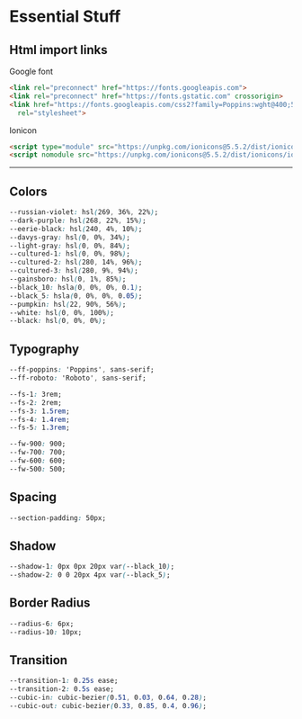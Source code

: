 # Essential Stuff
## Html import links

Google font

``` html
<link rel="preconnect" href="https://fonts.googleapis.com">
<link rel="preconnect" href="https://fonts.gstatic.com" crossorigin>
<link href="https://fonts.googleapis.com/css2?family=Poppins:wght@400;500;600&family=Roboto:wght@700;900&display=swap"
  rel="stylesheet">
```

Ionicon

``` html
<script type="module" src="https://unpkg.com/ionicons@5.5.2/dist/ionicons/ionicons.esm.js"></script>
<script nomodule src="https://unpkg.com/ionicons@5.5.2/dist/ionicons/ionicons.js"></script>
```

---

## Colors

``` css
--russian-violet: hsl(269, 36%, 22%);
--dark-purple: hsl(268, 22%, 15%);
--eerie-black: hsl(240, 4%, 10%);
--davys-gray: hsl(0, 0%, 34%);
--light-gray: hsl(0, 0%, 84%);
--cultured-1: hsl(0, 0%, 98%);
--cultured-2: hsl(280, 14%, 96%);
--cultured-3: hsl(280, 9%, 94%);
--gainsboro: hsl(0, 1%, 85%);
--black_10: hsla(0, 0%, 0%, 0.1);
--black_5: hsla(0, 0%, 0%, 0.05);
--pumpkin: hsl(22, 90%, 56%);
--white: hsl(0, 0%, 100%);
--black: hsl(0, 0%, 0%);
```

## Typography

``` css
--ff-poppins: 'Poppins', sans-serif;
--ff-roboto: 'Roboto', sans-serif;

--fs-1: 3rem;
--fs-2: 2rem;
--fs-3: 1.5rem;
--fs-4: 1.4rem;
--fs-5: 1.3rem;

--fw-900: 900;
--fw-700: 700;
--fw-600: 600;
--fw-500: 500;
```

## Spacing

``` css
--section-padding: 50px;
```

## Shadow

``` css
--shadow-1: 0px 0px 20px var(--black_10);
--shadow-2: 0 0 20px 4px var(--black_5);
```

## Border Radius

``` css
--radius-6: 6px;
--radius-10: 10px;
```

## Transition

``` css
--transition-1: 0.25s ease;
--transition-2: 0.5s ease;
--cubic-in: cubic-bezier(0.51, 0.03, 0.64, 0.28);
--cubic-out: cubic-bezier(0.33, 0.85, 0.4, 0.96);
```
